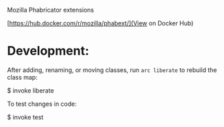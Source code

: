 Mozilla Phabricator extensions

[https://hub.docker.com/r/mozilla/phabext/](View on Docker Hub)


# Development:

After adding, renaming, or moving classes, run `arc liberate` to rebuild the
class map:

  $ invoke liberate

To test changes in code:

  $ invoke test
